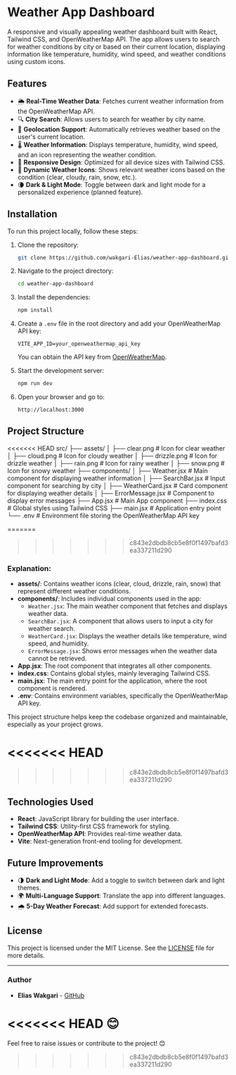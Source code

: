 # Weather App Dashboard

A responsive and visually appealing weather dashboard built with React, Tailwind CSS, and OpenWeatherMap API. The app allows users to search for weather conditions by city or based on their current location, displaying information like temperature, humidity, wind speed, and weather conditions using custom icons.

## Features

- 🌦 **Real-Time Weather Data**: Fetches current weather information from the OpenWeatherMap API.
- 🔍 **City Search**: Allows users to search for weather by city name.
- 📍 **Geolocation Support**: Automatically retrieves weather based on the user's current location.
- 🌡 **Weather Information**: Displays temperature, humidity, wind speed, and an icon representing the weather condition.
- 🎨 **Responsive Design**: Optimized for all device sizes with Tailwind CSS.
- 🎉 **Dynamic Weather Icons**: Shows relevant weather icons based on the condition (clear, cloudy, rain, snow, etc.).
- 🌘 **Dark & Light Mode**: Toggle between dark and light mode for a personalized experience (planned feature).

## Installation

To run this project locally, follow these steps:

1. Clone the repository:
    ```bash
    git clone https://github.com/wakgari-Elias/weather-app-dashboard.git
    ```
2. Navigate to the project directory:
    ```bash
    cd weather-app-dashboard
    ```
3. Install the dependencies:
    ```bash
    npm install
    ```
4. Create a `.env` file in the root directory and add your OpenWeatherMap API key:
    ```
    VITE_APP_ID=your_openweathermap_api_key
    ```
    You can obtain the API key from [OpenWeatherMap](https://openweathermap.org/).

5. Start the development server:
    ```bash
    npm run dev
    ```

6. Open your browser and go to:
    ```
    http://localhost:3000
    ```

## Project Structure

<<<<<<< HEAD
src/ ├── assets/
│ ├── clear.png # Icon for clear weather │ ├── cloud.png # Icon for cloudy weather │ ├── drizzle.png # Icon for drizzle weather │ ├── rain.png # Icon for rainy weather │ ├── snow.png # Icon for snowy weather ├── components/ │ ├── Weather.jsx # Main component for displaying weather information │ ├── SearchBar.jsx # Input component for searching by city │ ├── WeatherCard.jsx # Card component for displaying weather details │ ├── ErrorMessage.jsx # Component to display error messages ├── App.jsx # Main App component ├── index.css # Global styles using Tailwind CSS ├── main.jsx # Application entry point └── .env # Environment file storing the OpenWeatherMap API key



=======
>>>>>>> c843e2dbdb8cb5e8f0f1497bafd3ea337211d290
### Explanation:

- **assets/**: Contains weather icons (clear, cloud, drizzle, rain, snow) that represent different weather conditions.
- **components/**: Includes individual components used in the app:
  - `Weather.jsx`: The main weather component that fetches and displays weather data.
  - `SearchBar.jsx`: A component that allows users to input a city for weather search.
  - `WeatherCard.jsx`: Displays the weather details like temperature, wind speed, and humidity.
  - `ErrorMessage.jsx`: Shows error messages when the weather data cannot be retrieved.
- **App.jsx**: The root component that integrates all other components.
- **index.css**: Contains global styles, mainly leveraging Tailwind CSS.
- **main.jsx**: The main entry point for the application, where the root component is rendered.
- **.env**: Contains environment variables, specifically the OpenWeatherMap API key.

This project structure helps keep the codebase organized and maintainable, especially as your project grows.



<<<<<<< HEAD
=======

>>>>>>> c843e2dbdb8cb5e8f0f1497bafd3ea337211d290
## Technologies Used

- **React**: JavaScript library for building the user interface.
- **Tailwind CSS**: Utility-first CSS framework for styling.
- **OpenWeatherMap API**: Provides real-time weather data.
- **Vite**: Next-generation front-end tooling for development.

## Future Improvements

- 🌗 **Dark and Light Mode**: Add a toggle to switch between dark and light themes.
- 🌍 **Multi-Language Support**: Translate the app into different languages.
- 🌧 **5-Day Weather Forecast**: Add support for extended forecasts.

## License

This project is licensed under the MIT License. See the [LICENSE](LICENSE) file for more details.

---

### Author

- **Elias Wakgari** - [GitHub](https://github.com/wakgari-Elias)

<<<<<<< HEAD
 😊
=======
Feel free to raise issues or contribute to the project! 😊
>>>>>>> c843e2dbdb8cb5e8f0f1497bafd3ea337211d290
